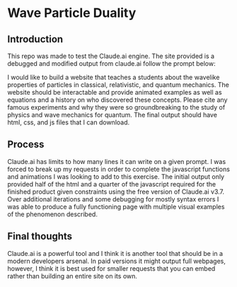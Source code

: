 # Wave Particle Duality

## Introduction

This repo was made to test the Claude.ai engine. The site provided is a debugged and modified output from claude.ai follow the prompt below:


I would like to build a website that teaches a students about the wavelike properties of particles in classical, relativistic, and quantum mechanics. The website should be interactable and provide animated examples as well as equations and a history on who discovered these concepts. Please cite any famous experiments and why they were so groundbreaking to the study of physics and wave mechanics for quantum. The final output should have html, css, and js files that I can download.

## Process

Claude.ai has limits to how many lines it can write on a given prompt. I was forced to break up my requests in order to complete the javascript functions and animations I was looking to add to this exercise. The initial output only provided half of the html and a quarter of the javascript required for the finished product given constraints using the free version of Claude.ai v3.7. Over additional iterations and some debugging for mostly syntax errors I was able to produce a fully functioning page with multiple visual examples of the phenomenon described.

## Final thoughts

Claude.ai is a powerful tool and I think it is another tool that should be in a modern developers arsenal. In paid versions it might output full webpages, however, I think it is best used for smaller requests that you can embed rather than building an entire site on its own.
